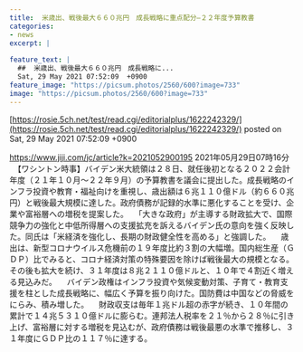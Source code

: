 ```yaml
---
title:  米歳出、戦後最大６６０兆円　成長戦略に重点配分—２２年度予算教書  
categories:
- news
excerpt: |
  
feature_text: |
  ##  米歳出、戦後最大６６０兆円　成長戦略に...
  Sat, 29 May 2021 07:52:09  +0900
feature_image: "https://picsum.photos/2560/600?image=733"
image: "https://picsum.photos/2560/600?image=733"
---
```


[https://rosie.5ch.net/test/read.cgi/editorialplus/1622242329/](https://rosie.5ch.net/test/read.cgi/editorialplus/1622242329/)
posted on Sat, 29 May 2021 07:52:09  +0900

<!--more-->

https://www.jiji.com/jc/article?k=2021052900195 2021年05月29日07時16分 　【ワシントン時事】バイデン米大統領は２８日、就任後初となる２０２２会計年度（２１年１０月〜２２年９月）の予算教書を議会に提出した。成長戦略のインフラ投資や教育・福祉向けを重視し、歳出額は６兆１１０億ドル（約６６０兆円）と戦後最大規模に達した。政府債務が記録的水準に悪化することを受け、企業や富裕層への増税を提案した。 　「大きな政府」が主導する財政拡大で、国際競争力の強化と中低所得層への支援拡充を訴えるバイデン氏の意向を強く反映した。同氏は「米経済を強化し、長期の財政健全性を高める」と強調した。 　歳出は、新型コロナウイルス危機前の１９年度比約３割の大幅増。国内総生産（ＧＤＰ）比でみると、コロナ経済対策の特殊要因を除けば戦後最大の規模となる。その後も拡大を続け、３１年度は８兆２１１０億ドルと、１０年で４割近く増える見込みだ。 　バイデン政権はインフラ投資や気候変動対策、子育て・教育支援を柱とした成長戦略に、幅広く予算を振り向けた。国防費は中国などの脅威をにらみ、積み増した。 　財政収支は毎年１兆ドル超の赤字が続き、１０年間の累計で１４兆５３１０億ドルに膨らむ。連邦法人税率を２１％から２８％に引き上げ、富裕層に対する増税を見込むが、政府債務は戦後最悪の水準で推移し、３１年度にＧＤＰ比の１１７％に達する。
